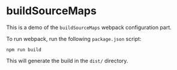 # buildSourceMaps

This is a demo of the `buildSourceMaps` webpack configuration part.

To run webpack, run the following `package.json` script:

```console
npm run build
```

This will generate the build in the `dist/` directory.
